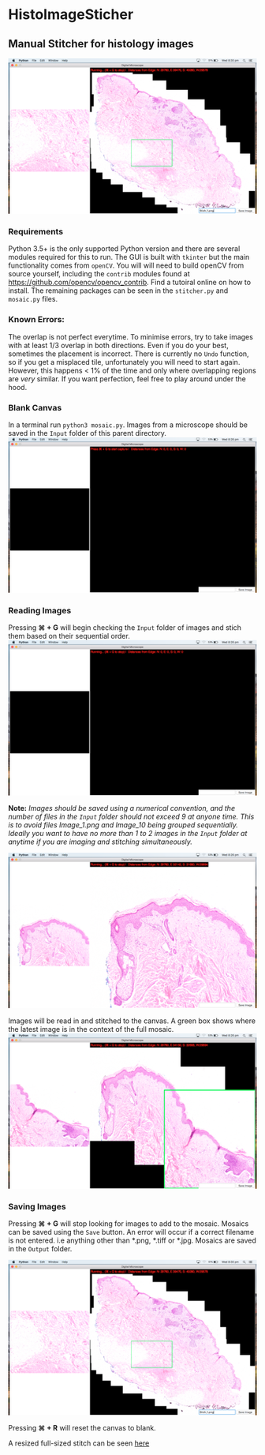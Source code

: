 # HistoImageSticher
## Manual Stitcher for histology images
![HistoImageStitcher](https://github.com/smthomas-sci/HistoImageStitcher/blob/master/Images/save.png)

### Requirements
Python 3.5+ is the only supported Python version and there are several modules required for this to run. The GUI is built with `tkinter` but the main functionality comes from `openCV`. You will will need to build openCV from source yourself, including the `contrib` modules found at https://github.com/opencv/opencv_contrib. Find a tutoiral online on how to install. The remaining packages can be seen in the `stitcher.py` and `mosaic.py` files.  

### Known Errors:
The overlap is not perfect everytime. To minimise errors, try to take images with at least 1/3 overlap in both directions. Even if you do your best, sometimes the placement is incorrect. There is currently no `Undo` function, so if you get a misplaced tile, unfortunately you will need to start again. However, this happens < 1% of the time and only where overlapping regions are *very* similar. If you want perfection, feel free to play around under the hood.

### Blank Canvas
In a terminal run `python3 mosaic.py`. Images from a microscope should be saved in the `Input` folder of this parent directory. 
![Blank Canvas](https://github.com/smthomas-sci/HistoImageStitcher/blob/master/Images/blank_canvas.png)

### Reading Images
Pressing **⌘ + G** will begin checking the `Input` folder of images and stich them based on their sequential order. 
![Reading](https://github.com/smthomas-sci/HistoImageStitcher/blob/master/Images/reading.png)

**Note:** *Images should be saved using a numerical convention, and the number of files in the `Input` folder should not exceed 9 at anyone time. This is to avoid files Image_1.png and Image_10 being grouped sequentially. Ideally you want to have no more than 1 to 2 images in the `Input` folder at anytime if you are imaging and stitching simultaneously.*

![Load](https://github.com/smthomas-sci/HistoImageStitcher/blob/master/Images/load.png)

Images will be read in and stitched to the canvas. A green box shows where the latest image is in the context of the full mosaic.
![Stich](https://github.com/smthomas-sci/HistoImageStitcher/blob/master/Images/stitching.png)

### Saving Images
Pressing **⌘ + G** will stop looking for images to add to the mosaic. Mosaics can be saved using the `Save` button. An error will occur if a correct filename is not entered. i.e anything other than \*.png,  \*.tiff or  \*.jpg. Mosaics are saved in the `Output` folder.

![Save](https://github.com/smthomas-sci/HistoImageStitcher/blob/master/Images/save.png)

Pressing **⌘ + R** will reset the canvas to blank. 

A resized full-sized stitch can be seen [here](https://github.com/smthomas-sci/HistoImageStitcher/blob/master/Images/Stitch_1.png) 



